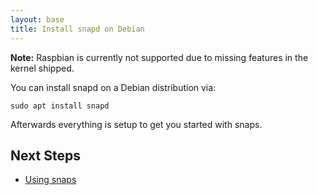 ```yaml
---
layout: base
title: Install snapd on Debian
---
```


**Note:** Raspbian is currently not supported due to missing features in the kernel shipped.

You can install snapd on a Debian distribution via:

```
sudo apt install snapd
```

Afterwards everything is setup to get you started with snaps.

## Next Steps

 * [Using snaps](usage)
